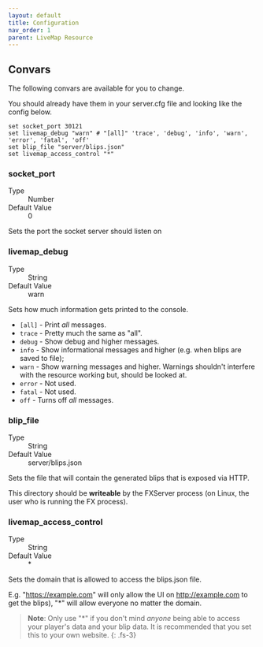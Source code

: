 ```yaml
---
layout: default
title: Configuration
nav_order: 1
parent: LiveMap Resource
---
```


## Convars
The following convars are available for you to change.

You should already have them in your server.cfg file and looking like the config below.

```config
set socket_port 30121
set livemap_debug "warn" # "[all]" 'trace', 'debug', 'info', 'warn', 'error', 'fatal', 'off'
set blip_file "server/blips.json"
set livemap_access_control "*"
```

### socket_port

<dl>
  <dt>Type</dt>
  <dd>Number</dd>

  <dt>Default Value</dt>
  <dd>0</dd>
</dl>

Sets the port the socket server should listen on

### livemap_debug

<dl>
  <dt>Type</dt>
  <dd>String</dd>
  
  <dt>Default Value</dt>
  <dd>warn</dd>
</dl>

Sets how much information gets printed to the console.
- `[all]` - Print _all_ messages.
- `trace` - Pretty much the same as "all".
- `debug` - Show debug and higher messages.
- `info` - Show informational messages and higher (e.g. when blips are saved to file);
- `warn` - Show warning messages and higher. Warnings shouldn't interfere with the resource working but, should be looked at. 
- `error` - Not used.
- `fatal` - Not used.
- `off` - Turns off _all_ messages.

### blip_file

<dl>
  <dt>Type</dt>
  <dd>String</dd>
  
  <dt>Default Value</dt>
  <dd>server/blips.json</dd>
</dl>

Sets the file that will contain the generated blips that is exposed via HTTP.

This directory should be **writeable** by the FXServer process (on Linux, the user who is running the FX process).

### livemap_access_control 

<dl>
  <dt>Type</dt>
  <dd>String</dd>
  
  <dt>Default Value</dt>
  <dd>*</dd>
</dl>

Sets the domain that is allowed to access the blips.json file.

E.g. "https://example.com" will only allow the UI on http://example.com to get the blips), "*" will allow everyone no matter the domain.

> **Note**: Only use "*" if you don't mind _anyone_ being able to access your
> player's data and your blip data.
> It is recommended that you set this to your own website.
{: .fs-3}
